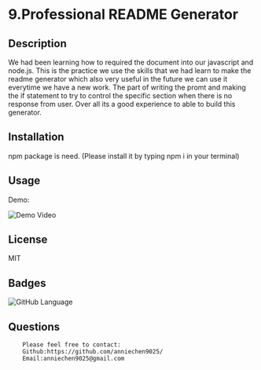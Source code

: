 # 9.Professional README Generator

## Description
We had been learning how to required the document into our javascript and node.js. This is the practice we use the skills that we had learn to make the readme generator which also very useful in the future we can use it everytime we have a new work. The part of writing the promt and making the if statement to try to control the specific section when there is no response from user. Over all its a good experience to able to build this generator.

## Installation
npm package is need. (Please install it by typing npm i in your terminal)

## Usage

Demo:

![Demo Video](Develop/Readme.gif)
 

## License
MIT

## Badges
![GitHub Language](https://img.shields.io/github/languages/top/anniechen9025/Professional-README-Generator?style=for-the-badge)


## Questions
        Please feel free to contact: 
        Github:https://github.com/anniechen9025/
        Email:anniechen9025@gmail.com